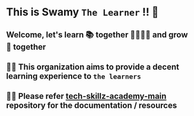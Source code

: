 # This is Swamy `The Learner` !! 👋

## Welcome, let's learn 📚 together  🙋‍♀️🙋‍♂️ and grow 🌱 together

## 🙋‍♀️ This organization aims to provide a decent learning experience to `the learners`

## 👩‍💻 Please refer [tech-skillz-academy-main](https://github.com/ViswanathaSwamy-PK-TechSkillz-Academy/tech-skillz-academy-main) repository for the documentation / resources

<!--

**Here are some ideas to get you started:**

🙋‍♀️ A short introduction - what is your organization all about?
🌈 Contribution guidelines - how can the community get involved?
👩‍💻 Useful resources - where can the community find your docs? Is there anything else the community should know?
🍿 Fun facts - what does your team eat for breakfast?
🧙 Remember, you can do mighty things with the power of [Markdown](https://docs.github.com/github/writing-on-github/getting-started-with-writing-and-formatting-on-github/basic-writing-and-formatting-syntax)
-->

